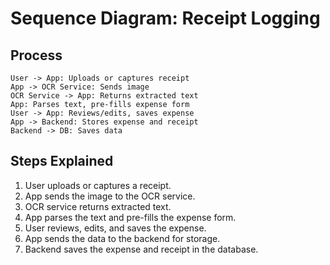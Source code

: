 # Sequence Diagram: Receipt Logging

## Process

```plaintext
User -> App: Uploads or captures receipt
App -> OCR Service: Sends image
OCR Service -> App: Returns extracted text
App: Parses text, pre-fills expense form
User -> App: Reviews/edits, saves expense
App -> Backend: Stores expense and receipt
Backend -> DB: Saves data
```

## Steps Explained
1. User uploads or captures a receipt.
2. App sends the image to the OCR service.
3. OCR service returns extracted text.
4. App parses the text and pre-fills the expense form.
5. User reviews, edits, and saves the expense.
6. App sends the data to the backend for storage.
7. Backend saves the expense and receipt in the database. 